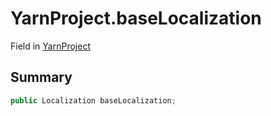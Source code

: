 # YarnProject.baseLocalization

Field in [YarnProject](/docs/api/csharp/yarn.unity.yarnproject.md)

## Summary



```csharp
public Localization baseLocalization;
```

